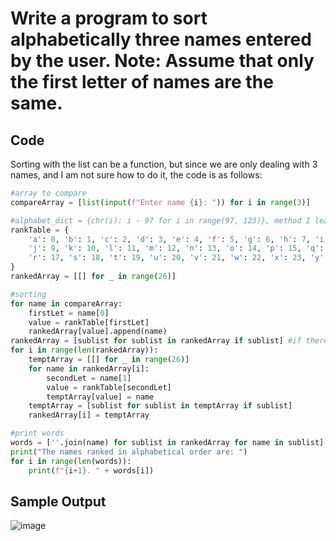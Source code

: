 # Write a program to sort alphabetically three names entered by the user. Note: Assume that only the first letter of names are the same. 

## Code
Sorting with the list can be a function, but since we are only dealing with 3 names, and I am not sure how to do it, the code is as follows:
```.py
#array to compare
compareArray = [list(input(f"Enter name {i}: ")) for i in range(3)]

#alphabet_dict = {chr(i): i - 97 for i in range(97, 123)}, method I learnt from chatGPT
rankTable = {
    'a': 0, 'b': 1, 'c': 2, 'd': 3, 'e': 4, 'f': 5, 'g': 6, 'h': 7, 'i': 8,
    'j': 9, 'k': 10, 'l': 11, 'm': 12, 'n': 13, 'o': 14, 'p': 15, 'q': 16,
    'r': 17, 's': 18, 't': 19, 'u': 20, 'v': 21, 'w': 22, 'x': 23, 'y': 24, 'z': 25
}
rankedArray = [[] for _ in range(26)]

#sorting
for name in compareArray:
    firstLet = name[0]
    value = rankTable[firstLet]
    rankedArray[value].append(name)
rankedArray = [sublist for sublist in rankedArray if sublist] #if there exist a sublist, keep it.
for i in range(len(rankedArray)):
    temptArray = [[] for _ in range(26)]
    for name in rankedArray[i]:
        secondLet = name[1]
        value = rankTable[secondLet]
        temptArray[value] = name
    temptArray = [sublist for sublist in temptArray if sublist]
    rankedArray[i] = temptArray

#print words
words = [''.join(name) for sublist in rankedArray for name in sublist]
print("The names ranked in alphabetical order are: ")
for i in range(len(words)):
    print(f"{i+1}. " + words[i])
```

## Sample Output
![image](https://github.com/user-attachments/assets/f4ff5b1a-0dc5-40ea-b6e4-00db26dea6b7)











